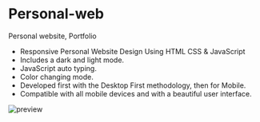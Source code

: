 # Personal-web
Personal website, Portfolio

- Responsive Personal Website Design Using HTML CSS & JavaScript
- Includes a dark and light mode.
- JavaScript auto typing.
- Color changing mode.
- Developed first with the Desktop First methodology, then for Mobile.
- Compatible with all mobile devices and with a beautiful user interface.

![preview](https://user-images.githubusercontent.com/95521509/205442121-400b03d3-8c41-46cb-8604-3401a0ee226f.jpg)
